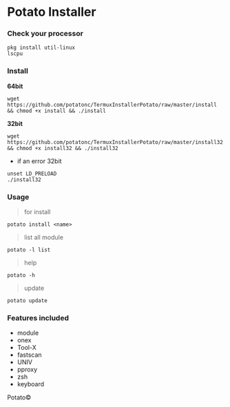 # Potato Installer

### Check your processor
```
pkg install util-linux
lscpu
```

### Install
**64bit**
```
wget https://github.com/potatonc/TermuxInstallerPotato/raw/master/install && chmod +x install && ./install
```
**32bit**
```
wget https://github.com/potatonc/TermuxInstallerPotato/raw/master/install32 && chmod +x install32 && ./install32
```
* if an error 32bit
```
unset LD_PRELOAD
./install32
```

### Usage
> for install
```
potato install <name>
```
> list all module
```
potato -l list
```
> help
```
potato -h
```
> update
```
potato update
```

### Features included
* module
* onex
* Tool-X
* fastscan
* UNIV
* pproxy
* zsh
* keyboard

Potato©
